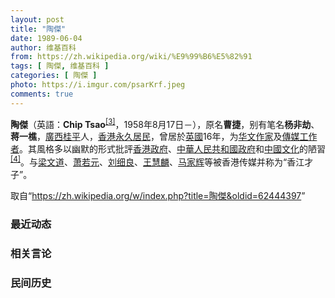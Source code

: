 ```yaml
---
layout: post
title: "陶傑"
date: 1989-06-04
author: 维基百科
from: https://zh.wikipedia.org/wiki/%E9%99%B6%E5%82%91
tags: [ 陶傑, 维基百科 ]
categories: [ 陶傑 ]
photo: https://i.imgur.com/psarKrf.jpeg
comments: true
---
```

<div class="mw-parser-output">
<p><b>陶傑</b>（英語：<span lang="en"><b>Chip Tsao</b></span><sup id="cite_ref-3" class="reference"><a href="#cite_note-3">[3]</a></sup>，1958年8月17日<span class="useeditintro" title="Template:BLP editintro">－</span>），原名<b>曹捷</b>，别有笔名<b>杨非劫</b>、<b>蒋一樵</b>，<a href="/wiki/%E5%BB%A3%E8%A5%BF" class="mw-redirect" title="廣西">廣西</a><a href="/wiki/%E6%A1%82%E5%B9%B3" class="mw-redirect" title="桂平">桂平</a>人，<a href="/wiki/%E9%A6%99%E6%B8%AF%E6%B0%B8%E4%B9%85%E5%B1%85%E6%B0%91" class="mw-redirect" title="香港永久居民">香港永久居民</a>，曾居於<a href="/wiki/%E8%8B%B1%E5%9C%8B" class="mw-redirect" title="英國">英國</a>16年，为<a href="/wiki/%E5%8D%8E%E6%96%87" class="mw-redirect" title="华文">华文</a><a href="/wiki/%E4%BD%9C%E5%AE%B6" title="作家">作家</a>及<a href="/wiki/%E5%82%B3%E5%AA%92%E5%B7%A5%E4%BD%9C%E8%80%85" title="傳媒工作者">傳媒工作者</a>。其風格多以幽默的形式批評<a href="/wiki/%E9%A6%99%E6%B8%AF%E7%89%B9%E5%88%A5%E8%A1%8C%E6%94%BF%E5%8D%80%E6%94%BF%E5%BA%9C" title="香港特別行政區政府">香港政府</a>、<a href="/wiki/%E4%B8%AD%E8%8F%AF%E4%BA%BA%E6%B0%91%E5%85%B1%E5%92%8C%E5%9C%8B%E6%94%BF%E5%BA%9C" title="中華人民共和國政府">中華人民共和國政府</a>和<a href="/wiki/%E4%B8%AD%E5%9C%8B%E6%96%87%E5%8C%96" class="mw-redirect" title="中國文化">中國文化</a>的陋習<sup id="cite_ref-4" class="reference"><a href="#cite_note-4">[4]</a></sup>。与<a href="/wiki/%E6%A2%81%E6%96%87%E9%81%93" title="梁文道">梁文道</a>、<a href="/wiki/%E8%90%A7%E8%8B%A5%E5%85%83" class="mw-redirect" title="萧若元">萧若元</a>、<a href="/wiki/%E5%8A%89%E7%B4%B0%E8%89%AF" title="劉細良">刘细良</a>、<a href="/wiki/%E7%8E%8B%E6%85%A7%E9%BA%9F" title="王慧麟">王慧麟</a>、<a href="/wiki/%E9%A9%AC%E5%AE%B6%E8%BE%89" class="mw-redirect" title="马家辉">马家辉</a>等被香港传媒并称为“香江才子”。
</p>
</div><noscript><img src="//zh.wikipedia.org/wiki/Special:CentralAutoLogin/start?type=1x1" alt="" title="" width="1" height="1" style="border: none; position: absolute;"></noscript>
<div class="printfooter">取自“<a dir="ltr" href="https://zh.wikipedia.org/w/index.php?title=陶傑&amp;oldid=62444397">https://zh.wikipedia.org/w/index.php?title=陶傑&amp;oldid=62444397</a>”</div><div id="recent-news"><h3>最近动态</h3><ul></ul></div><div id="open-opinion"><h3>相关言论</h3><ul></ul></div><div id="mjls-record"><h3>民间历史</h3><ul></ul></div>